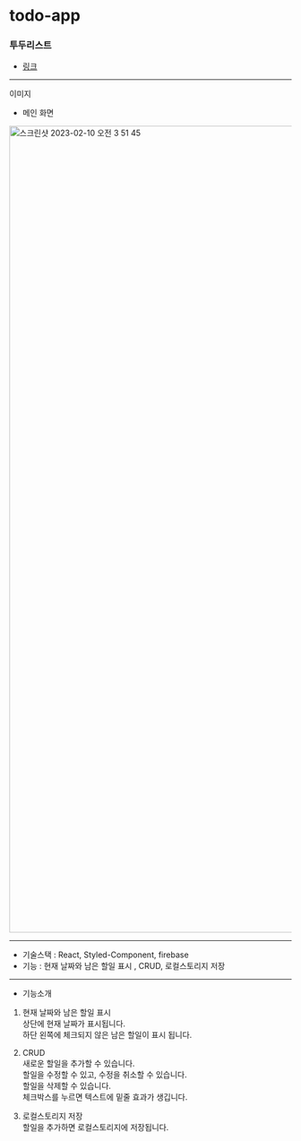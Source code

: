 # todo-app

### 투두리스트

- [링크](https://soohyuneee-todo-app.web.app/)

---

이미지

- 메인 화면
<img width="1440" alt="스크린샷 2023-02-10 오전 3 51 45" src="https://user-images.githubusercontent.com/105588175/217913332-0dc171ab-d3c3-40a7-81c2-bb91c9aaf4ec.png">

---

- 기술스택 : React, Styled-Component, firebase <br >
- 기능 : 현재 날짜와 남은 할일 표시 , CRUD, 로컬스토리지 저장<br >

---

- 기능소개

1. 현재 날짜와 남은 할일 표시
   </br>상단에 현재 날짜가 표시됩니다.
   </br>하단 왼쪽에 체크되지 않은 남은 할일이 표시 됩니다.

2. CRUD
   </br>새로운 할일을 추가할 수 있습니다.
   </br>할일을 수정할 수 있고, 수정을 취소할 수 있습니다.
   </br>할일을 삭제할 수 있습니다.
   </br>체크박스를 누르면 텍스트에 밑줄 효과가 생깁니다.

3. 로컬스토리지 저장
   </br> 할일을 추가하면 로컬스토리지에 저장됩니다.

